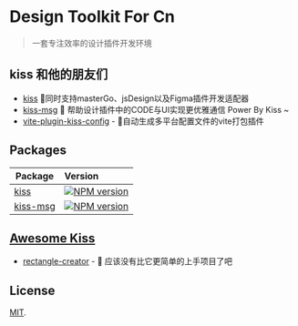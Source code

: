 
# Design Toolkit For Cn
> 一套专注效率的设计插件开发环境

## kiss 和他的朋友们

- [kiss](packages/kiss-core) 🍶同时支持masterGo、jsDesign以及Figma插件开发适配器
- [kiss-msg](packages/kiss-msg) 🍭 帮助设计插件中的CODE与UI实现更优雅通信 Power By Kiss ~
- [vite-plugin-kiss-config]() - 🍙自动生成多平台配置文件的vite打包插件

## Packages

| Package                                         | Version                                               |
| ----------------------------------------------- |:---------------------------------------------------------------------------------------------------------|
| [kiss](packages/kiss-core)                           | <a href="https://www.npmjs.com/package/kiss-core"><img src="https://img.shields.io/npm/v/kiss-core?color=CF0A0A&amp;label=" alt="NPM version"></a>|
| [kiss-msg](packages/kiss-msg) |<a href="https://www.npmjs.com/package/kiss-msg"><img src="https://img.shields.io/npm/v/kiss-msg?color=CF0A0A&amp;label=" alt="NPM version"></a> |

## [Awesome Kiss](https://github.com/Leizhenpeng/awesome-kiss)

- [rectangle-creator](https://github.com/Leizhenpeng/awesome-kiss/tree/master/projects/rectangle-creator) - 🥱 应该没有比它更简单的上手项目了吧 


## License

[MIT](LICENSE).




